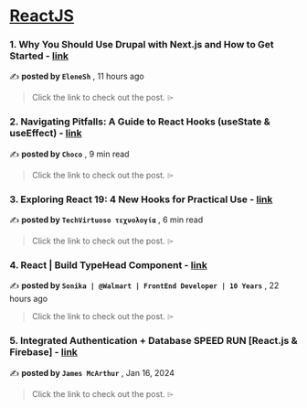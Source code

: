 
<h1><a href=https://medium.com/tag/reactjs/recommended target="_blank" rel="noopener noreferrer">ReactJS</a></h1>
<h3>1. Why You Should Use Drupal with Next.js and How to Get Started - <a href=https://medium.com/@EleneSh/why-you-should-use-drupal-with-next-js-and-how-to-get-started-6a91cecd772a?source=tag_recommended_feed---------0-84----------reactjs----------8352354c_5d9e_4549_9da4_ee7370e1574e------- target="_blank" rel="noopener noreferrer">link</a></h3>

✍️ **posted by `EleneSh`** <date> , 11 hours ago</date>

<blockquote>Click the link to check out the post. ⌲</blockquote>

<h3>2. Navigating Pitfalls: A Guide to React Hooks (useState & useEffect) - <a href=https://medium.com/@Choco23/navigating-pitfalls-a-guide-to-react-hooks-usestate-useeffect-2aa2d1eca746?source=tag_recommended_feed---------1-107----------reactjs----------8352354c_5d9e_4549_9da4_ee7370e1574e------- target="_blank" rel="noopener noreferrer">link</a></h3>

✍️ **posted by `Choco`** <date> , 9 min read</date>

<blockquote>Click the link to check out the post. ⌲</blockquote>

<h3>3. Exploring React 19: 4 New Hooks for Practical Use - <a href=https://medium.com/stackademic/react-js-v19-exploring-react-19-4-new-hooks-for-practical-use-90b9373014bb?source=tag_recommended_feed---------2-85----------reactjs----------8352354c_5d9e_4549_9da4_ee7370e1574e------- target="_blank" rel="noopener noreferrer">link</a></h3>

✍️ **posted by `TechVirtuoso τεχνολογία`** <date> , 6 min read</date>

<blockquote>Click the link to check out the post. ⌲</blockquote>

<h3>4. React | Build TypeHead Component - <a href=https://medium.com/@sonikamaheshwari067/react-build-typehead-component-26f3970e74f4?source=tag_recommended_feed---------3-84----------reactjs----------8352354c_5d9e_4549_9da4_ee7370e1574e------- target="_blank" rel="noopener noreferrer">link</a></h3>

✍️ **posted by `Sonika | @Walmart | FrontEnd Developer | 10 Years`** <date> , 22 hours ago</date>

<blockquote>Click the link to check out the post. ⌲</blockquote>

<h3>5. Integrated Authentication + Database SPEED RUN [React.js & Firebase] - <a href=https://medium.com/dev-genius/integrated-authentication-database-speed-run-react-js-firebase-39f577d28666?source=tag_recommended_feed---------4-107----------reactjs----------8352354c_5d9e_4549_9da4_ee7370e1574e------- target="_blank" rel="noopener noreferrer">link</a></h3>

✍️ **posted by `James McArthur`** <date> , Jan 16, 2024</date>

<blockquote>Click the link to check out the post. ⌲</blockquote>

